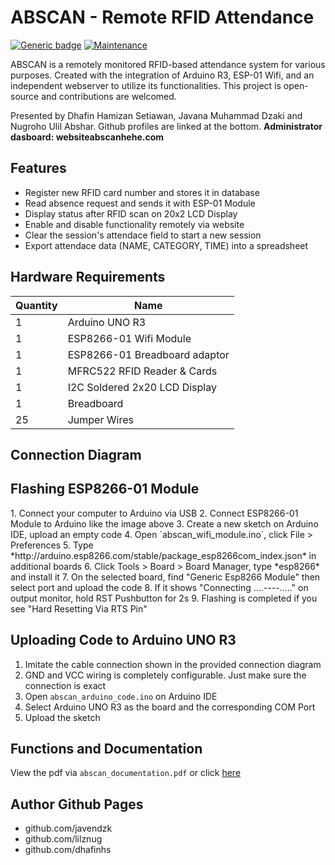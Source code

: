 # ABSCAN - Remote RFID Attendance
[![Generic badge](https://img.shields.io/badge/Build-passing-<COLOR>.svg)](https://shields.io/)  [![Maintenance](https://img.shields.io/badge/Maintained%3F-no-red.svg)](https://GitHub.com/Naereen/StrapDown.js/graphs/commit-activity)

ABSCAN is a remotely monitored RFID-based attendance system for various purposes. Created with the integration of Arduino R3, ESP-01 Wifi, and an independent webserver to utilize its functionalities. This project is open-source and contributions are welcomed.

Presented by Dhafin Hamizan Setiawan, Javana Muhammad Dzaki and Nugroho Ulil Abshar. Github profiles are linked at the bottom. **Administrator dasboard: websiteabscanhehe.com**


## Features
- Register new RFID card number and stores it in database
- Read absence request and sends it with ESP-01 Module
- Display status after RFID scan on 20x2 LCD Display
- Enable and disable functionality remotely via website
- Clear the session's attendace field to start a new session 
- Export attendace data (NAME, CATEGORY, TIME) into a spreadsheet

## Hardware Requirements
| Quantity | Name |
| ------ | ------ |
| 1 | Arduino UNO R3 |
| 1 | ESP8266-01 Wifi Module |
| 1 | ESP8266-01 Breadboard adaptor |
| 1 | MFRC522 RFID Reader & Cards |
| 1 | I2C Soldered 2x20 LCD Display |
| 1 | Breadboard |
| 25 | Jumper Wires |

## Connection Diagram
<foto connection diagram>

## Flashing ESP8266-01 Module 
<foto flashing esp8266>
1. Connect your computer to Arduino via USB
2. Connect ESP8266-01 Module to Arduino like the image above
3. Create a new sketch on Arduino IDE, upload an empty code
4. Open `abscan_wifi_module.ino`, click File > Preferences
5. Type *http://arduino.esp8266.com/stable/package_esp8266com_index.json* in additional boards
6. Click Tools > Board > Board Manager, type *esp8266* and install it
7. On the selected board, find "Generic Esp8266 Module" then select port and upload the code
8. If it shows "Connecting ....----....." on output monitor, hold RST Pushbutton for 2s
9. Flashing is completed if you see "Hard Resetting Via RTS Pin"

## Uploading Code to Arduino UNO R3
1. Imitate the cable connection shown in the provided connection diagram
2. GND and VCC wiring is completely configurable. Just make sure the connection is exact
3. Open `abscan_arduino_code.ino` on Arduino IDE
4. Select Arduino UNO R3 as the board and the corresponding COM Port
5. Upload the sketch

## Functions and Documentation
View the pdf via `abscan_documentation.pdf` or click [here](drive.google.com/linkFilePDF)

## Author Github Pages
- github.com/javendzk
- github.com/lilznug
- github.com/dhafinhs 
 
